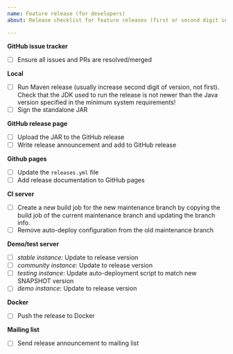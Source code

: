 ```yaml
---
name: Feature release (for developers)
about: Release checklist for feature releases (first or second digit increase)

---
```


**GitHub issue tracker**
- [ ] Ensure all issues and PRs are resolved/merged

**Local**
- [ ] Run Maven release (usually increase second digit of version, not first). Check that the JDK 
      used to run the release is not newer than the Java version specified in the minimum system
      requirements!
- [ ] Sign the standalone JAR

**GitHub release page**
- [ ] Upload the JAR to the GitHub release
- [ ] Write release announcement and add to GitHub release

**Github pages**
- [ ] Update the `releases.yml` file
- [ ] Add release documentation to GitHub pages

**CI server**
- [ ] Create a new build job for the new maintenance branch by copying the build job of the current 
      maintenance branch and updating the branch info.
- [ ] Remove auto-deploy configuration from the old maintenance branch

**Demo/test server**
- [ ] *stable instance*: Update to release version
- [ ] *community instance*: Update to release version
- [ ] *testing instance*: Update auto-deployment script to match new SNAPSHOT version
- [ ] *demo instance*: Update to release version

**Docker**
- [ ] Push the release to Docker

**Mailing list**
- [ ] Send release announcement to mailing list
